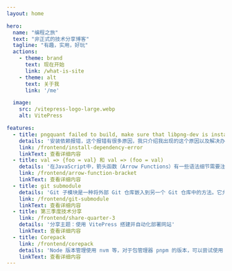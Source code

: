 ```yaml
---
layout: home

hero:
  name: "编程之旅"
  text: "非正式的技术分享博客"
  tagline: "有趣，实用，好玩"
  actions:
    - theme: brand
      text: 现在开始
      link: /what-is-site
    - theme: alt
      text: 关于我
      link: '/me'

  image:
    src: /vitepress-logo-large.webp
    alt: VitePress

features:
  - title: pngquant failed to build, make sure that libpng-dev is installed
    details: '安装依赖报错，这个报错有很多原因，我只介绍我出现的这个原因以及解决办法'
    link: /frontend/install-dependency-error
    linkText: 查看详细内容
  - title: val => {foo = val} 和 val => (foo = val)
    details: '在JavaScript中，箭头函数（Arrow Functions）有一些语法细节需要注意，尤其是当你使用大括号 `{}` 或圆括号 `()` 来定义函数体时'
    link: /frontend/arrow-function-bracket
    linkText: 查看详细内容
  - title: git submodule
    details: 'Git 子模块是一种将外部 Git 仓库嵌入到另一个 Git 仓库中的方法。它允许你将一个项目分解为多个独立的仓库，并在主项目中引用这些子模块'
    link: /frontend/git-submodule
    linkText: 查看详细内容
  - title: 第三季度技术分享
    link: /frontend/share-quarter-3
    details: '分享主题：使用 VitePress 搭建并自动化部署网站'
    linkText: 查看详细内容
  - title: Corepack
    link: /frontend/corepack
    details: 'Node 版本管理使用 nvm 等，对于包管理器 pnpm 的版本，可以尝试使用 corepack'
    linkText: 查看详细内容
---
```



<style>
:root {
  --vp-home-hero-name-color: transparent;
  --vp-home-hero-name-background: -webkit-linear-gradient(120deg, #bd34fe 30%, #41d1ff);

  --vp-home-hero-image-background-image: linear-gradient(-45deg, #bd34fe 50%, #47caff 50%);
  --vp-home-hero-image-filter: blur(44px);
}

@media (min-width: 640px) {
  :root {
    --vp-home-hero-image-filter: blur(56px);
  }
}

@media (min-width: 960px) {
  :root {
    --vp-home-hero-image-filter: blur(68px);
  }
}
</style>

